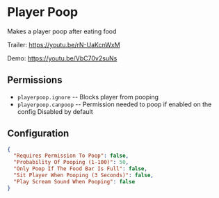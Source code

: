# Player Poop
Makes a player poop after eating food

Trailer: https://youtu.be/rN-UaKcnWxM

Demo: https://youtu.be/VbC70v2suNs

## Permissions

* `playerpoop.ignore` -- Blocks player from pooping
* `playerpoop.canpoop` -- Permission needed to poop if enabled on the config Disabled by default

## Configuration

``` json
{
  "Requires Permission To Poop": false,
  "Probability Of Pooping (1-100)": 50,
  "Only Poop If The Food Bar Is Full": false,
  "Sit Player When Pooping (3 Seconds)": false,
  "Play Scream Sound When Pooping": false
}
```